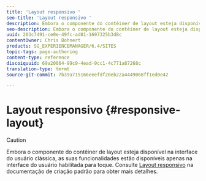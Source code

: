 ```yaml
---
title: 'Layout responsivo '
seo-title: 'Layout responsivo '
description: Embora o componente do contêiner de layout esteja disponível na interface do usuário clássica, as suas funcionalidades estão disponíveis apenas na interface do usuário habilitada para toque.
seo-description: Embora o componente do contêiner de layout esteja disponível na interface do usuário clássica, as suas funcionalidades estão disponíveis apenas na interface do usuário habilitada para toque.
uuid: 203c7491-ce0e-49fc-ad81-1697325b3d8c
contentOwner: Chris Bohnert
products: SG_EXPERIENCEMANAGER/6.4/SITES
topic-tags: page-authoring
content-type: reference
discoiquuid: 69a20064-99c9-4ead-9cc1-4c771a87268c
translation-type: tm+mt
source-git-commit: 7b39a715166eeefdf20eb22a4449068ff1ed0e42

---
```



# Layout responsivo {#responsive-layout}

>[!CAUTION]
>
>Embora o componente do contêiner de layout esteja disponível na interface do usuário clássica, as suas funcionalidades estão disponíveis apenas na interface do usuário habilitada para toque. Consulte [Layout responsivo](/help/sites-authoring/responsive-layout.md) na documentação de criação padrão para obter mais detalhes.

